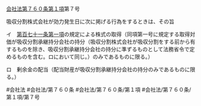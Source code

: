 [会社法第７６０条第１項](会社法＿＿＿＿第７６０条第１項)第７号

吸収分割株式会社が効力発生日に次に掲げる行為をするときは、その旨

イ　[第百七十一条第一項](会社法＿＿＿＿第１７１条第１項)の規定による株式の取得（同項第一号に規定する取得対価が吸収分割承継持分会社の持分（吸収分割株式会社が吸収分割をする前から有するものを除き、吸収分割承継持分会社の持分に準ずるものとして法務省令で定めるものを含む。ロにおいて同じ。）のみであるものに限る。）

ロ　剰余金の配当（配当財産が吸収分割承継持分会社の持分のみであるものに限る。）


#会社法
#会社法/第７６０条
#会社法/第７６０条/第１項
#会社法/第７６０条/第１項/第７号
